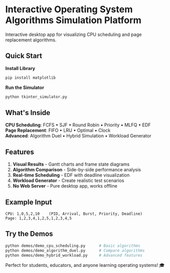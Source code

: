 # Interactive Operating System Algorithms Simulation Platform

Interactive desktop app for visualizing CPU scheduling and page replacement algorithms.

## Quick Start

**Install Library**
```bash
pip install matplotlib
```
**Run the Simulator**
```bash
python tkinter_simulator.py
```

## What's Inside

**CPU Scheduling**: FCFS • SJF • Round Robin • Priority • MLFQ • EDF  
**Page Replacement**: FIFO • LRU • Optimal • Clock  
**Advanced**: Algorithm Duel • Hybrid Simulation • Workload Generator

## Features

1. **Visual Results** - Gantt charts and frame state diagrams  
2. **Algorithm Comparison** - Side-by-side performance analysis  
3. **Real-time Scheduling** - EDF with deadline visualization  
4. **Workload Generator** - Create realistic test scenarios  
5. **No Web Server** - Pure desktop app, works offline

## Example Input

```
CPU: 1,0,5,2,10    (PID, Arrival, Burst, Priority, Deadline)
Page: 1,2,3,4,1,2,5,1,2,3,4,5
```

## Try the Demos

```bash
python demos/demo_cpu_scheduling.py      # Basic algorithms
python demos/demo_algorithm_duel.py      # Compare algorithms  
python demos/demo_hybrid_workload.py     # Advanced features
```

Perfect for students, educators, and anyone learning operating systems! 🎓